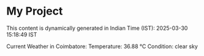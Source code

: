 # My Project

This content is dynamically generated in Indian Time (IST): 2025-03-30 15:18:49 IST


Current Weather in Coimbatore:
Temperature: 36.88 °C
Condition: clear sky
